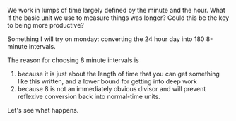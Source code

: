 We work in lumps of time largely defined by the minute and the hour. What if the basic unit we use to measure things was longer? Could this be the key to being more productive?

Something I will try on monday: converting the 24 hour day into 180 8-minute intervals. 

The reason for choosing 8 minute intervals is 

1) because it is just about the length of time that you can get something like this written, and a lower bound for getting into deep work
2) because 8 is not an immediately obvious divisor and will prevent reflexive conversion back into normal-time units.

Let's see what happens.

